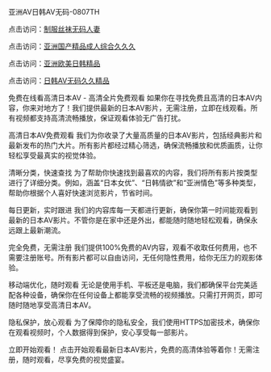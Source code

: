 亚洲AV日韩AV无码-0807TH

点击访问：<a href="https://bered.pages.dev/">制服丝袜无码人妻</a>

点击访问：<a href="https://rtj-3zo.pages.dev/">亚洲国产精品成人综合久久久</a>

点击访问：<a href="https://heiliaoxqkkct.pages.dev">亚洲欧美日韩精品</a>

点击访问：<a href="https://heiliaoxwd5i8.pages.dev">日韩AV无码久久精品</a>



免费在线看高清日本AV - 高清全片免费观看
如果你在寻找免费且高清的日本AV内容，你来对地方了！我们提供最新的日本AV影片，无需注册，立即在线观看。所有视频都支持高清流畅播放，保证观看体验无广告打扰。

高清日本AV免费观看
我们为你收录了大量高质量的日本AV影片，包括经典影片和最新发布的热门大片。所有影片都经过精心筛选，确保流畅播放和优质画质，让你轻松享受最真实的视觉体验。

清晰分类，快速查找
为了帮助你快速找到最喜欢的内容，我们将所有影片按类型进行了详细分类。例如，涵盖“日本女优”、“日韩情欲”和“亚洲情色”等多种类型，帮助你根据个人喜好快速浏览影片，节省时间。

每日更新，实时跟进
我们的内容库每一天都进行更新，确保你第一时间能观看到最新的日本AV影片。不管你是在家中还是外出，都能随时随地轻松观看，确保永远跟上最新潮流。

完全免费，无需注册
我们提供100%免费的AV内容，观看不收取任何费用，也不需要注册账号。所有影片都可以自由访问，无任何隐性费用，给你无压力的观影体验。

移动端优化，随时观看
无论是使用手机、平板还是电脑，我们都确保平台完美适配各种设备，确保你在任何设备上都能享受流畅的视频播放。只需打开网页，即可随时随地享受高清日本AV。

隐私保护，放心观看
为了保障你的隐私安全，我们使用HTTPS加密技术，确保你在观看视频时，个人数据得到保护，安心享受每一部影片。

立即开始观看！
点击开始观看最新日本AV影片，免费的高清体验等着你！无需注册，随时观看，尽享免费的视觉盛宴。







<span style="display:none;">[Canonical link]( https://github.com/hk6458/9654 ）</span>
